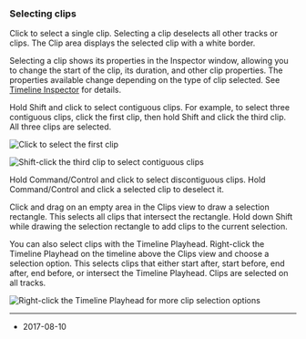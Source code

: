 ### Selecting clips

Click to select a single clip. Selecting a clip deselects all other tracks or clips. The Clip area displays the selected clip with a white border. 

Selecting a clip shows its properties in the Inspector window, allowing you to change the start of the clip, its duration, and other clip properties. The properties available change depending on the type of clip selected. See [Timeline Inspector](TimelineInspector) for details.

Hold Shift and click to select contiguous clips. For example, to select three contiguous clips, click the first clip, then hold Shift and click the third clip. All three clips are selected.

![Click to select the first clip](../uploads/Main/timeline_clips_select_first.png)

![Shift-click the third clip to select contiguous clips](../uploads/Main/timeline_clips_select_last.png)

Hold Command/Control and click to select discontiguous clips. Hold Command/Control and click a selected clip to deselect it.

Click and drag on an empty area in the Clips view to draw a selection rectangle. This selects all clips that intersect the rectangle. Hold down Shift while drawing the selection rectangle to add clips to the current selection.

You can also select clips with the Timeline Playhead. Right-click the Timeline Playhead on the timeline above the Clips view and choose a selection option. This selects clips that either start after, start before, end after, end before, or intersect the Timeline Playhead. Clips are selected on all tracks.

![Right-click the Timeline Playhead for more clip selection options](../uploads/Main/timeline_playhead_select_menu.png)

---
* <span class="page-edit">2017-08-10  <!-- include IncludeTextNewPageSomeEdit --></span>